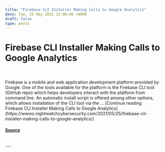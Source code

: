 ```yaml
---
title: "Firebase CLI Installer Making Calls to Google Analytics"
date: Tue, 25 May 2021 12:00:00 +0000
draft: false
type: posts
---
```

# Firebase CLI Installer Making Calls to Google Analytics

<br/>

<br/>
Firebase is a mobile and web application development platform provided by Google. One of the tools available for the platform is the Firebase CLI tool (GitHub repo) which helps developers interact with the platform from command line. An automatic install script is offered among other options, which allows installation of the CLI tool via the … [Continue reading Firebase CLI Installer Making Calls to Google Analytics](https://wwws.nightwatchcybersecurity.com/2021/05/25/firebase-cli-installer-making-calls-to-google-analytics/)

#### [Source](https://wwws.nightwatchcybersecurity.com/2021/05/25/firebase-cli-installer-making-calls-to-google-analytics/)

<br/>
---
